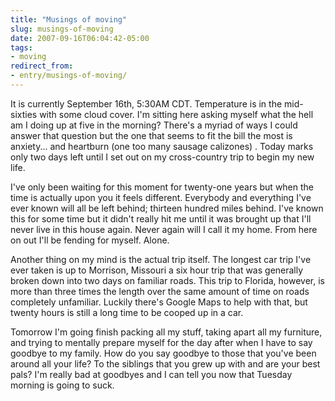 ```yaml
---
title: "Musings of moving"
slug: musings-of-moving
date: 2007-09-16T06:04:42-05:00
tags:
- moving
redirect_from:
- entry/musings-of-moving/
---
```

It is currently September 16th, 5:30AM CDT. Temperature is in the mid-sixties with some cloud cover. I'm sitting here asking myself what the hell am I doing up at five in the morning? There's a myriad of ways I could answer that question but the one that seems to fit the bill the most is anxiety... and heartburn (one too many sausage calizones) . Today marks only two days left until I set out on my cross-country trip to begin my new life.

I've only been waiting for this moment for twenty-one years but when the time is actually upon you it feels different. Everybody and everything I've ever known will all be left behind; thirteen hundred miles behind. I've known this for some time but it didn't really hit me until it was brought up that I'll never live in this house again. Never again will I call it my home. From here on out I'll be fending for myself. Alone.

Another thing on my mind is the actual trip itself. The longest car trip I've ever taken is up to Morrison, Missouri a six hour trip that was generally broken down into two days on familiar roads. This trip to Florida, however, is more than three times the length over the same amount of time on roads completely unfamiliar. Luckily there's Google Maps to help with that, but twenty hours is still a long time to be cooped up in a car.

Tomorrow I'm going finish packing all my stuff, taking apart all my furniture, and trying to mentally prepare myself for the day after when I have to say goodbye to my family. How do you say goodbye to those that you've been around all your life? To the siblings that you grew up with and are your best pals? I'm really bad at goodbyes and I can tell you now that Tuesday morning is going to suck.

